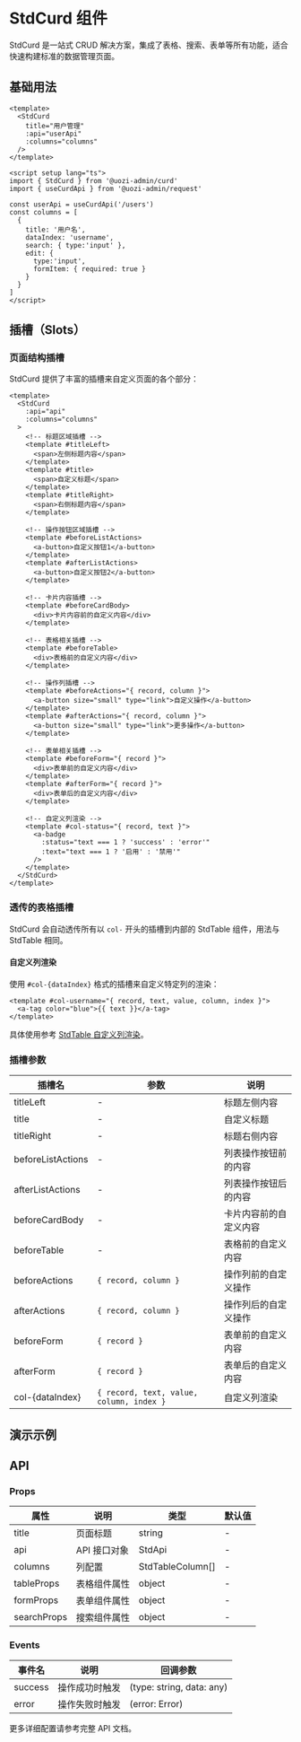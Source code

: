 # StdCurd 组件

StdCurd 是一站式 CRUD 解决方案，集成了表格、搜索、表单等所有功能，适合快速构建标准的数据管理页面。

## 基础用法

```vue
<template>
  <StdCurd
    title="用户管理"
    :api="userApi"
    :columns="columns"
  />
</template>

<script setup lang="ts">
import { StdCurd } from '@uozi-admin/curd'
import { useCurdApi } from '@uozi-admin/request'

const userApi = useCurdApi('/users')
const columns = [
  {
    title: '用户名',
    dataIndex: 'username',
    search: { type:'input' },
    edit: { 
      type:'input', 
      formItem: { required: true } 
    }
  }
]
</script>
```

## 插槽（Slots）

### 页面结构插槽

StdCurd 提供了丰富的插槽来自定义页面的各个部分：

```vue
<template>
  <StdCurd
    :api="api"
    :columns="columns"
  >
    <!-- 标题区域插槽 -->
    <template #titleLeft>
      <span>左侧标题内容</span>
    </template>
    <template #title>
      <span>自定义标题</span>
    </template>
    <template #titleRight>
      <span>右侧标题内容</span>
    </template>

    <!-- 操作按钮区域插槽 -->
    <template #beforeListActions>
      <a-button>自定义按钮1</a-button>
    </template>
    <template #afterListActions>
      <a-button>自定义按钮2</a-button>
    </template>

    <!-- 卡片内容插槽 -->
    <template #beforeCardBody>
      <div>卡片内容前的自定义内容</div>
    </template>

    <!-- 表格相关插槽 -->
    <template #beforeTable>
      <div>表格前的自定义内容</div>
    </template>

    <!-- 操作列插槽 -->
    <template #beforeActions="{ record, column }">
      <a-button size="small" type="link">自定义操作</a-button>
    </template>
    <template #afterActions="{ record, column }">
      <a-button size="small" type="link">更多操作</a-button>
    </template>

    <!-- 表单相关插槽 -->
    <template #beforeForm="{ record }">
      <div>表单前的自定义内容</div>
    </template>
    <template #afterForm="{ record }">
      <div>表单后的自定义内容</div>
    </template>

    <!-- 自定义列渲染 -->
    <template #col-status="{ record, text }">
      <a-badge
        :status="text === 1 ? 'success' : 'error'"
        :text="text === 1 ? '启用' : '禁用'"
      />
    </template>
  </StdCurd>
</template>
```

### 透传的表格插槽

StdCurd 会自动透传所有以 `col-` 开头的插槽到内部的 StdTable 组件，用法与 StdTable 相同。

#### 自定义列渲染

使用 `#col-{dataIndex}` 格式的插槽来自定义特定列的渲染：

```vue
<template #col-username="{ record, text, value, column, index }">
  <a-tag color="blue">{{ text }}</a-tag>
</template>
```

具体使用参考 [StdTable 自定义列渲染](/zh/curd/components/std-table#自定义列渲染)。

### 插槽参数

| 插槽名 | 参数 | 说明 |
|--------|------|------|
| titleLeft | - | 标题左侧内容 |
| title | - | 自定义标题 |
| titleRight | - | 标题右侧内容 |
| beforeListActions | - | 列表操作按钮前的内容 |
| afterListActions | - | 列表操作按钮后的内容 |
| beforeCardBody | - | 卡片内容前的自定义内容 |
| beforeTable | - | 表格前的自定义内容 |
| beforeActions | `{ record, column }` | 操作列前的自定义操作 |
| afterActions | `{ record, column }` | 操作列后的自定义操作 |
| beforeForm | `{ record }` | 表单前的自定义内容 |
| afterForm | `{ record }` | 表单后的自定义内容 |
| col-\{dataIndex\} | `{ record, text, value, column, index }` | 自定义列渲染 |

## 演示示例

<demo vue="../demos/curd/components/std-curd.vue" />

## API

### Props

| 属性 | 说明 | 类型 | 默认值 |
|------|------|------|--------|
| title | 页面标题 | string | - |
| api | API 接口对象 | StdApi | - |
| columns | 列配置 | StdTableColumn[] | - |
| tableProps | 表格组件属性 | object | - |
| formProps | 表单组件属性 | object | - |
| searchProps | 搜索组件属性 | object | - |

### Events

| 事件名 | 说明 | 回调参数 |
|--------|------|----------|
| success | 操作成功时触发 | (type: string, data: any) |
| error | 操作失败时触发 | (error: Error) |

更多详细配置请参考完整 API 文档。
